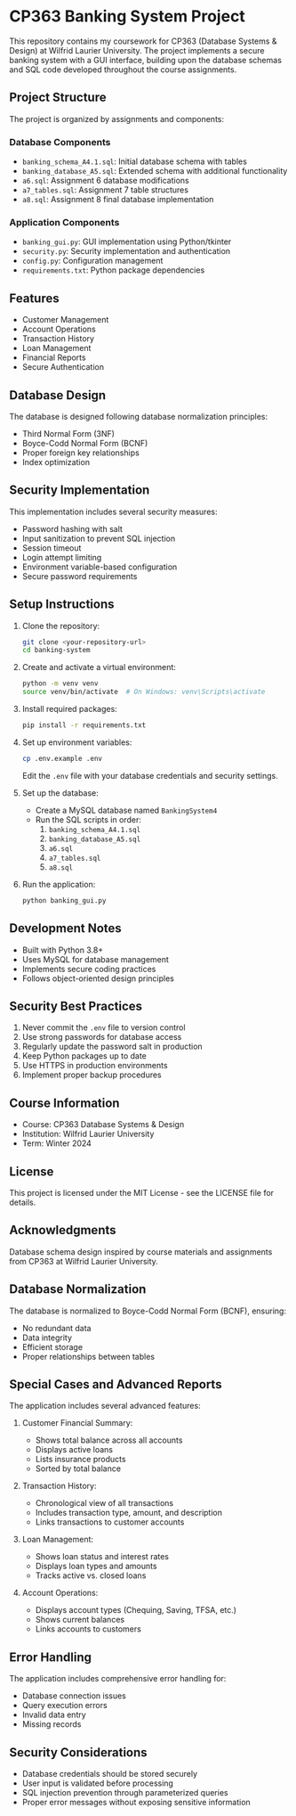 # CP363 Banking System Project

This repository contains my coursework for CP363 (Database Systems & Design) at Wilfrid Laurier University. The project implements a secure banking system with a GUI interface, building upon the database schemas and SQL code developed throughout the course assignments.

## Project Structure

The project is organized by assignments and components:

### Database Components
- `banking_schema_A4.1.sql`: Initial database schema with tables
- `banking_database_A5.sql`: Extended schema with additional functionality
- `a6.sql`: Assignment 6 database modifications
- `a7_tables.sql`: Assignment 7 table structures
- `a8.sql`: Assignment 8 final database implementation

### Application Components
- `banking_gui.py`: GUI implementation using Python/tkinter
- `security.py`: Security implementation and authentication
- `config.py`: Configuration management
- `requirements.txt`: Python package dependencies

## Features

- Customer Management
- Account Operations
- Transaction History
- Loan Management
- Financial Reports
- Secure Authentication

## Database Design

The database is designed following database normalization principles:
- Third Normal Form (3NF)
- Boyce-Codd Normal Form (BCNF)
- Proper foreign key relationships
- Index optimization

## Security Implementation

This implementation includes several security measures:
- Password hashing with salt
- Input sanitization to prevent SQL injection
- Session timeout
- Login attempt limiting
- Environment variable-based configuration
- Secure password requirements

## Setup Instructions

1. Clone the repository:
   ```bash
   git clone <your-repository-url>
   cd banking-system
   ```

2. Create and activate a virtual environment:
   ```bash
   python -m venv venv
   source venv/bin/activate  # On Windows: venv\Scripts\activate
   ```

3. Install required packages:
   ```bash
   pip install -r requirements.txt
   ```

4. Set up environment variables:
   ```bash
   cp .env.example .env
   ```
   Edit the `.env` file with your database credentials and security settings.

5. Set up the database:
   - Create a MySQL database named `BankingSystem4`
   - Run the SQL scripts in order:
     1. `banking_schema_A4.1.sql`
     2. `banking_database_A5.sql`
     3. `a6.sql`
     4. `a7_tables.sql`
     5. `a8.sql`

6. Run the application:
   ```bash
   python banking_gui.py
   ```

## Development Notes

- Built with Python 3.8+
- Uses MySQL for database management
- Implements secure coding practices
- Follows object-oriented design principles

## Security Best Practices

1. Never commit the `.env` file to version control
2. Use strong passwords for database access
3. Regularly update the password salt in production
4. Keep Python packages up to date
5. Use HTTPS in production environments
6. Implement proper backup procedures

## Course Information

- Course: CP363 Database Systems & Design
- Institution: Wilfrid Laurier University
- Term: Winter 2024

## License

This project is licensed under the MIT License - see the LICENSE file for details.

## Acknowledgments

Database schema design inspired by course materials and assignments from CP363 at Wilfrid Laurier University.

## Database Normalization

The database is normalized to Boyce-Codd Normal Form (BCNF), ensuring:
- No redundant data
- Data integrity
- Efficient storage
- Proper relationships between tables

## Special Cases and Advanced Reports

The application includes several advanced features:

1. Customer Financial Summary:
   - Shows total balance across all accounts
   - Displays active loans
   - Lists insurance products
   - Sorted by total balance

2. Transaction History:
   - Chronological view of all transactions
   - Includes transaction type, amount, and description
   - Links transactions to customer accounts

3. Loan Management:
   - Shows loan status and interest rates
   - Displays loan types and amounts
   - Tracks active vs. closed loans

4. Account Operations:
   - Displays account types (Chequing, Saving, TFSA, etc.)
   - Shows current balances
   - Links accounts to customers

## Error Handling

The application includes comprehensive error handling for:
- Database connection issues
- Query execution errors
- Invalid data entry
- Missing records

## Security Considerations

- Database credentials should be stored securely
- User input is validated before processing
- SQL injection prevention through parameterized queries
- Proper error messages without exposing sensitive information
